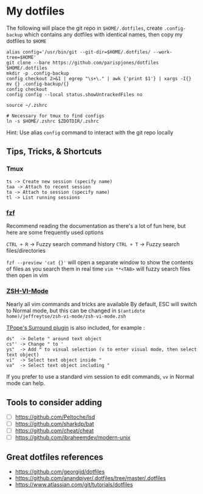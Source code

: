 # My dotfiles
The following will place the git repo in `$HOME/.dotfiles`, create `.config-backup` which contains any dotfiles with identical names, then copy my dotfiles to `$HOME`

```shell
alias config='/usr/bin/git --git-dir=$HOME/.dotfiles/ --work-tree=$HOME'
git clone --bare https://github.com/parispjones/dotfiles $HOME/.dotfiles
mkdir -p .config-backup
config checkout 2>&1 | egrep "\s+\." | awk {'print $1'} | xargs -I{} mv {} .config-backup/{}
config checkout
config config --local status.showUntrackedFiles no

source ~/.zshrc

# Necessary for tmux to find configs
ln -s $HOME/.zshrc $ZDOTDIR/.zshrc
```


Hint: Use alias `config` command to interact with the git repo locally

## Tips, Tricks, & Shortcuts
### Tmux
```
ts -> Create new session (specify name)
taa -> Attach to recent session
ta -> Attach to session (specify name)
tl -> List running sessions
```

### [fzf](https://github.com/jeffreytse/zsh-vi-mode)
Recommend reading the documentation as there's a lot of fun here, but here are some frequently used options

`CTRL + R` -> Fuzzy search command history
`CTRL + T` -> Fuzzy search files/directories

`fzf --preview 'cat {}'` will open a separate window to show the contents of files as you search them in real time
`vim **<TAB>` will fuzzy search files then open in vim

### [ZSH-VI-Mode](https://github.com/jeffreytse/zsh-vi-mode)

Nearly all vim commands and tricks are available
By default, ESC will switch to Normal mode, but this can be changed in `$(antidote home)/jeffreytse/zsh-vi-mode/zsh-vi-mode.zsh`

[TPope's Surround plugin](https://github.com/tpope/vim-surround) is also included, for example :

```
ds"  -> Delete " around text object
cs"' -> Change " to '
ys"  -> Add " to visual selection (v to enter visual mode, then select text object)
vi"  -> Select text object inside "
va"  -> Select text object including "
```

If you prefer to use a standard vim session to edit commands, `vv` in Normal mode can help.

## Tools to consider adding
- [ ] https://github.com/Peltoche/lsd
- [ ] https://github.com/sharkdp/bat
- [ ] https://github.com/cheat/cheat
- [ ] https://github.com/ibraheemdev/modern-unix

## Great dotfiles references
- https://github.com/georgijd/dotfiles
- https://github.com/anandpiyer/.dotfiles/tree/master/.dotfiles
- https://www.atlassian.com/git/tutorials/dotfiles
